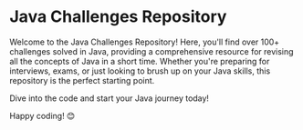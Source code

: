 # Java Challenges Repository

Welcome to the Java Challenges Repository! Here, you'll find over 100+ challenges solved in Java, providing a comprehensive resource for revising all the concepts of Java in a short time. Whether you're preparing for interviews, exams, or just looking to brush up on your Java skills, this repository is the perfect starting point.

Dive into the code and start your Java journey today!

Happy coding! 😊
